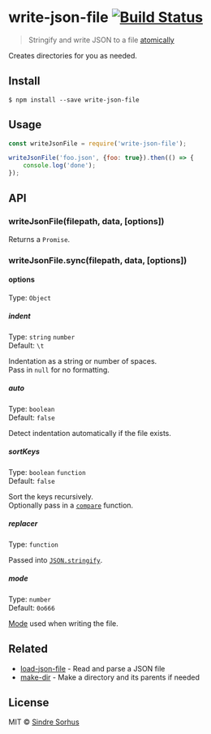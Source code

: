 # write-json-file [![Build Status](https://travis-ci.org/sindresorhus/write-json-file.svg?branch=master)](https://travis-ci.org/sindresorhus/write-json-file)

> Stringify and write JSON to a file [atomically](https://github.com/npm/write-file-atomic)

Creates directories for you as needed.


## Install

```
$ npm install --save write-json-file
```


## Usage

```js
const writeJsonFile = require('write-json-file');

writeJsonFile('foo.json', {foo: true}).then(() => {
	console.log('done');
});
```


## API

### writeJsonFile(filepath, data, [options])

Returns a `Promise`.

### writeJsonFile.sync(filepath, data, [options])

#### options

Type: `Object`

##### indent

Type: `string` `number`<br>
Default: `\t`

Indentation as a string or number of spaces.<br>
Pass in `null` for no formatting.

##### auto

Type: `boolean`<br>
Default: `false`

Detect indentation automatically if the file exists.

##### sortKeys

Type: `boolean` `function`<br>
Default: `false`

Sort the keys recursively.<br>
Optionally pass in a [`compare`](https://developer.mozilla.org/en-US/docs/Web/JavaScript/Reference/Global_Objects/Array/sort) function.

##### replacer

Type: `function`

Passed into [`JSON.stringify`](https://developer.mozilla.org/en-US/docs/Web/JavaScript/Reference/Global_Objects/JSON/stringify#The_replacer_parameter).

##### mode

Type: `number`<br>
Default: `0o666`

[Mode](https://en.wikipedia.org/wiki/File_system_permissions#Numeric_notation) used when writing the file.


## Related

- [load-json-file](https://github.com/sindresorhus/load-json-file) - Read and parse a JSON file
- [make-dir](https://github.com/sindresorhus/make-dir) - Make a directory and its parents if needed


## License

MIT © [Sindre Sorhus](https://sindresorhus.com)
